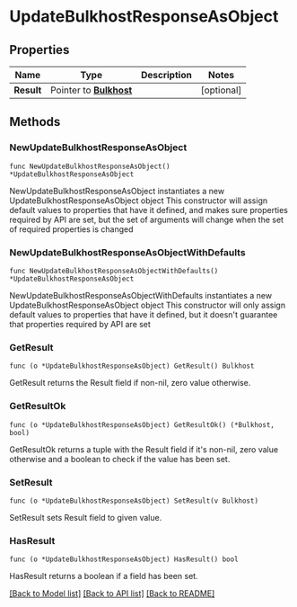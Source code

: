 # UpdateBulkhostResponseAsObject

## Properties

Name | Type | Description | Notes
------------ | ------------- | ------------- | -------------
**Result** | Pointer to [**Bulkhost**](Bulkhost.md) |  | [optional] 

## Methods

### NewUpdateBulkhostResponseAsObject

`func NewUpdateBulkhostResponseAsObject() *UpdateBulkhostResponseAsObject`

NewUpdateBulkhostResponseAsObject instantiates a new UpdateBulkhostResponseAsObject object
This constructor will assign default values to properties that have it defined,
and makes sure properties required by API are set, but the set of arguments
will change when the set of required properties is changed

### NewUpdateBulkhostResponseAsObjectWithDefaults

`func NewUpdateBulkhostResponseAsObjectWithDefaults() *UpdateBulkhostResponseAsObject`

NewUpdateBulkhostResponseAsObjectWithDefaults instantiates a new UpdateBulkhostResponseAsObject object
This constructor will only assign default values to properties that have it defined,
but it doesn't guarantee that properties required by API are set

### GetResult

`func (o *UpdateBulkhostResponseAsObject) GetResult() Bulkhost`

GetResult returns the Result field if non-nil, zero value otherwise.

### GetResultOk

`func (o *UpdateBulkhostResponseAsObject) GetResultOk() (*Bulkhost, bool)`

GetResultOk returns a tuple with the Result field if it's non-nil, zero value otherwise
and a boolean to check if the value has been set.

### SetResult

`func (o *UpdateBulkhostResponseAsObject) SetResult(v Bulkhost)`

SetResult sets Result field to given value.

### HasResult

`func (o *UpdateBulkhostResponseAsObject) HasResult() bool`

HasResult returns a boolean if a field has been set.


[[Back to Model list]](../README.md#documentation-for-models) [[Back to API list]](../README.md#documentation-for-api-endpoints) [[Back to README]](../README.md)


